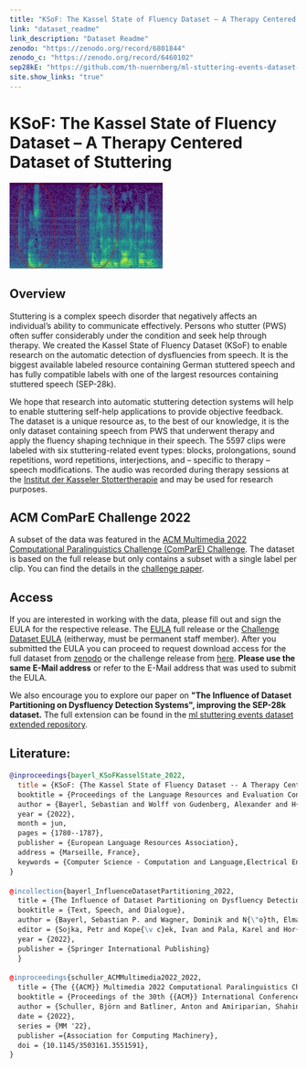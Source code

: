 ```yaml
---
title: "KSoF: The Kassel State of Fluency Dataset – A Therapy Centered Dataset of Stuttering"
link: "dataset_readme"
link_description: "Dataset Readme"
zenodo: "https://zenodo.org/record/6801844"
zenodo_c: "https://zenodo.org/record/6460102"
sep28kE: "https://github.com/th-nuernberg/ml-stuttering-events-dataset-extended"
site.show_links: "true"
---
```


# KSoF: The Kassel State of Fluency Dataset – A Therapy Centered Dataset of Stuttering
![WordRep](/res/word_rep_spec.jpg)


## Overview

Stuttering is a complex speech disorder that negatively affects an individual’s ability to communicate effectively.
Persons who stutter (PWS) often suffer considerably under the condition and seek help through therapy.
We created the Kassel State of Fluency Dataset (KSoF) to enable research on the automatic detection of dysfluencies from speech.
It is the biggest available labeled resource containing German stuttered speech and has fully compatible labels with one of the largest resources containing stuttered speech (SEP-28k).

We hope that research into automatic stuttering detection systems will help to enable stuttering self-help applications to provide objective feedback.
The dataset is a unique resource as, to the best of our knowledge, it is the only dataset containing speech from PWS that underwent therapy and apply the fluency shaping technique in their speech.
The 5597 clips were labeled with six stuttering-related event types: blocks, prolongations, sound repetitions, word repetitions, interjections, and – specific to therapy – speech modifications. The audio was recorded during therapy sessions at the  [Institut der Kasseler Stottertherapie](https://www.kasseler-stottertherapie.de/) and may be used for research purposes. 

## ACM ComParE Challenge 2022
A subset of the data was featured in the [ACM Multimedia 2022  Computational Paralinguistics Challenge (ComParE) Challenge](http://www.compare.openaudio.eu/2022-2/).
The dataset is based on the full release but only contains a subset with a single label per clip. 
You can find the details in the [challenge paper](https://dl.acm.org/doi/abs/10.1145/3503161.3551591).
## Access

If you are interested in working with the data, please fill out and sign the EULA for the respective release. The [EULA](KSoF_EULA.pdf) full release or the [Challenge Dataset EULA](KSoF_EULA.pdf) (eitherway, must be permanent staff member).
After you submitted the EULA you can proceed to request download access for the full dataset from [zenodo](https://zenodo.org/record/6801844) or the challenge release from [here](https://zenodo.org/record/6460102). 
**Please use the same E-Mail address** or refer to the E-Mail address that was used to submit the EULA.

We also encourage you to explore our paper on **"The Influence of Dataset Partitioning on Dysfluency Detection Systems", improving the SEP-28k dataset.** 
The full extension can be found in the [ml stuttering events dataset extended repository](https://github.com/th-nuernberg/ml-stuttering-events-dataset-extended).

## Literature:
```bibtex
@inproceedings{bayerl_KSoFKasselState_2022,
  title = {KSoF: {The Kassel State of Fluency Dataset -- A Therapy Centered Dataset of Stuttering},
  booktitle = {Proceedings of the Language Resources and Evaluation Conference},
  author = {Bayerl, Sebastian and Wolff von Gudenberg, Alexander and H{\"o}nig, Florian and Noeth, Elmar and Riedhammer, Korbinian},
  year = {2022},
  month = jun,
  pages = {1780--1787},
  publisher = {European Language Resources Association},
  address = {Marseille, France},
  keywords = {Computer Science - Computation and Language,Electrical Engineering and Systems Science - Audio and Speech Processing},
}

@incollection{bayerl_InfluenceDatasetPartitioning_2022,
  title = {The Influence of Dataset Partitioning on Dysfluency Detection Systems},
  booktitle = {Text, Speech, and Dialogue},
  author = {Bayerl, Sebastian P. and Wagner, Dominik and N{\"o}th, Elmar and Bocklet, Tobias and Riedhammer, Korbinian},
  editor = {Sojka, Petr and Kope{\v c}ek, Ivan and Pala, Karel and Hor{\'a}k, Ale{\v s}},
  year = {2022},
  publisher = {Springer International Publishing}
  }

@inproceedings{schuller_ACMMultimedia2022_2022,
  title = {The {{ACM}} Multimedia 2022 Computational Paralinguistics Challenge: {{Vocalisations}}, Stuttering, Activity, \&amp; Mosquitoes},
  booktitle = {Proceedings of the 30th {{ACM}} International Conference on Multimedia},
  author = {Schuller, Björn and Batliner, Anton and Amiriparian, Shahin and Bergler, Christian and Gerczuk, Maurice and Holz, Natalie and Larrouy-Maestri, Pauline and Bayerl, Sebastien and Riedhammer, Korbinian and Mallol-Ragolta, Adria and Pateraki, Maria and Coppock, Harry and Kiskin, Ivan and Sinka, Marianne and Roberts, Stephen},
  date = {2022},
  series = {MM '22},
  publisher ={Association for Computing Machinery},
  doi = {10.1145/3503161.3551591},
}



```
